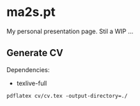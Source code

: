 
# ma2s.pt

My personal presentation page. Stil a WIP ...

## Generate CV

Dependencies: 
  - texlive-full 

```shell
pdflatex cv/cv.tex -output-directory=./
``` 
